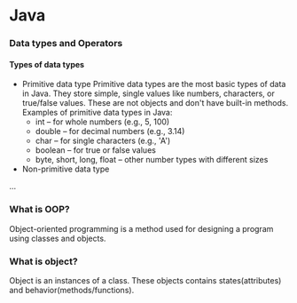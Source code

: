 # Java
### Data types and Operators
#### Types of data types
- Primitive data type
  Primitive data types are the most basic types of data in Java. They store simple, single values like numbers, characters, or true/false      values. These are not objects and don't have built-in methods.\
  Examples of primitive data types in Java:
  * int – for whole numbers (e.g., 5, 100)
  * double – for decimal numbers (e.g., 3.14)
  * char – for single characters (e.g., 'A')
  * boolean – for true or false values
  * byte, short, long, float – other number types with different sizes
- Non-primitive data type

...

### What is OOP?
Object-oriented programming is a method used for designing a program using classes and objects.

### What is object?
Object is an instances of a class. These objects contains states(attributes) and behavior(methods/functions).
